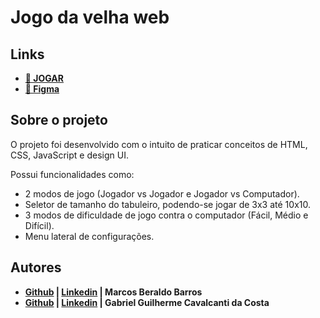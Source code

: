 # Jogo da velha web


## Links
- [**🚀 JOGAR**](https://marcosbb.github.io/Jogo-da-velha-web/)
- [**🎨 Figma**](https://www.figma.com/design/xQWro5zL45I0bPdlImU2v2/Jogo-da-velha-web?node-id=0-1&t=LHrhNXFZ2pwficCl-1) 


## Sobre o projeto
O projeto foi desenvolvido com o intuito de praticar conceitos de HTML, CSS, JavaScript 
e design UI. 

Possui funcionalidades como:
- 2 modos de jogo (Jogador vs Jogador e Jogador vs Computador).
- Seletor de tamanho do tabuleiro, podendo-se jogar de 3x3 até 10x10.
- 3 modos de dificuldade de jogo contra o computador (Fácil, Médio e Difícil).
- Menu lateral de configurações.


## Autores
-  **[Github](https://github.com/MarcosBB) | [Linkedin](https://www.linkedin.com/in/marcosberaldobarros/) | Marcos Beraldo Barros**
-  **[Github](https://github.com/gabriel-guilherme) | [Linkedin](https://www.linkedin.com/in/gabriel-guilherme-594448278/) | Gabriel Guilherme Cavalcanti da Costa**